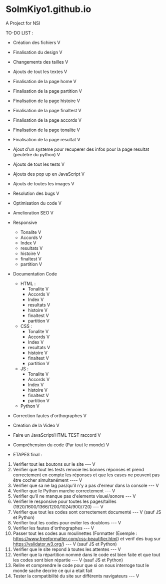 # SoImKiyo1.github.io

A Project for NSI 

TO-DO LIST :
- Création des fichiers V
- Finalisation du design V
- Changements des tailles V
- Ajouts de tout les textes V
- Finalisation de la page home V
- Finalisation de la page partition V
- Finalisation de la page histoire V
- Finalisation de la page finaltest V
- Finalisation de la page accords V
- Finalisation de la page tonalite V
- Finalisation de la page resultat V
- Ajout d'un systeme pour recuperer des infos pour la page resultat (peutetre du python) V
- Ajouts de tout les tests V
- Ajouts des pop up en JavaScript V
- Ajouts de toutes les images V
- Resolution des bugs V
- Optimisation du code V
- Amelioration SEO V

- Responsive
    - Tonalite V
    - Accords V
    - Index V
    - resultats V
    - histoire V
    - finaltest V
    - partition V

- Documentation Code
    - HTML :
        - Tonalite V
        - Accords V
        - Index V
        - resultats V
        - histoire V
        - finaltest V
         - partition V
    - CSS :
        - Tonalite V
        - Accords V
        - Index V
        - resultats V
        - histoire V
        - finaltest V
        - partition V
    - JS : 
        - Tonalite V
        - Accords V
        - Index V
        - histoire V
        - finaltest V
        - partition V
    - Python V

- Correction fautes d'orthographes V
- Creation de la Video V 
- Faire un JavaScript/HTML TEST raccord V
- Compréhension du code (Par tout le monde) V

- ETAPES final :
 1. Verifier tout les boutons sur le site --- V
 2. Verifier que tout les tests renvoie les bonnes réponses et prend correctement en compte les réponses et que les cases ne peuvent pas être cocher simultanément ---- V
 3. Verifier que sa ne lag pas/qu'il n'y a pas d'erreur dans la console --- V
 4. Verifier que le Python marche correctement --- V
 5. Verifier qu'il ne manque pas d'elements visuel/sonore  --- V
 6. Verifier le responsive pour toutes les pages/tailles (1920/1600/1366/1200/1024/900/720) --- V
 7. Verifier que tout les codes sont correctement documenté --- V (sauf JS et Python)
 8. Verifier tout les codes pour eviter les doublons --- V
 9. Verifier les fautes d'orthographes --- V
 10. Passer tout les codes aux moulinettes (Formatter (Exemple : https://www.freeformatter.com/css-beautifier.html) et verif des bug sur https://validator.w3.org/) --- V (sauf JS et Python)
 11. Verifier que le site repond à toutes les attentes --- V
 12. Verifier que la répartition nommé dans le code est bien faite et que tout les codes sont bien répartie --- V (sauf JS et Python)
 14. Relire et comprendre le code pour que si on nous interroge tout le monde sache decrire ce qui a etait fait
 15. Tester la compatibilité du site sur différents navigateurs --- V